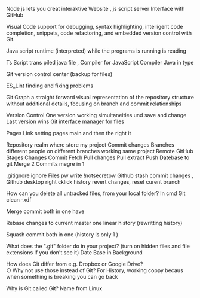 Node js lets you creat interaktive Website , js script server
Interface with GitHub

Visual Code 
support for debugging, syntax highlighting, intelligent code completion, snippets, code refactoring, and embedded version control with Git.

Java script runtime (interpreted) while the programs is running is reading 

Ts Script trans piled java file , Compiler for JavaScript Compiler Java in type

Git version control center (backup for files) 

ES_Lint finding and fixing problems

Git Graph
a straight forward visual representation of the repository structure without additional details, focusing on branch and commit relationships

Version Control
One version working simultaneities und save and change 
Last version wins
Git interface manager for files 

Pages Link setting pages main and then the right it 

Repository realm where store my project
Commit changes
Branches different people on different branches working same project
Remote GitHub
Stages Changes Commit
Fetch Pull changes
Pull extract
Push Datebase to git
Merge 2 Commits megre in 1 

.gitignore ignore Files pw write !notsecretpw
Github stash commit changes , Github desktop right cklick history revert changes, reset curent branch 

How can you delete all untracked files, from your local folder?
In cmd Git clean -xdf

Merge commit both in one have 

Rebase changes to current master one linear history (rewritting history) 

Squash commit both in one (history is only 1 )

What does the ".git" folder do in your project? (turn on hidden files and file extensions if you don't see it) 
Date Base in Background

How does Git differ from e.g. Dropbox or Google Drive?  
    ○ Why not use those instead of Git? 
    For History, working coppy becaus when something is breaking you can go back 

Why is Git called Git?
Name from Linux

